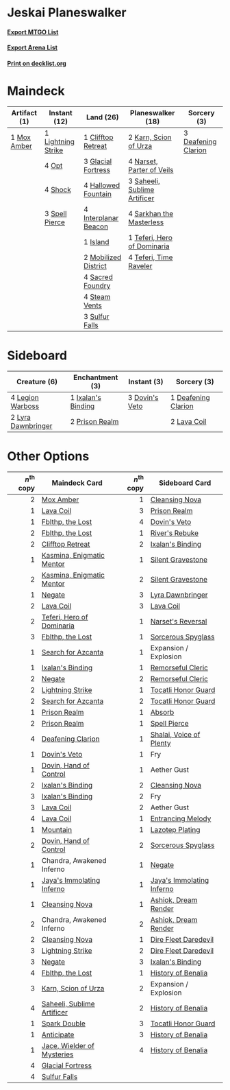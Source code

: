 # Jeskai Planeswalker

#### [Export MTGO List](../collection/Jeskai%20Planeswalker/Jeskai%20Planeswalker.txt)
#### [Export Arena List](../collection/Jeskai%20Planeswalker/Jeskai%20Planeswalker_arena.txt)
#### [Print on decklist.org](http://decklist.org/?deckmain=1%09Clifftop%20Retreat%0A3%09Deafening%20Clarion%0A3%09Glacial%20Fortress%0A4%09Hallowed%20Fountain%0A4%09Interplanar%20Beacon%0A1%09Island%0A2%09Karn,%20Scion%20of%20Urza%0A1%09Lightning%20Strike%0A2%09Mobilized%20District%0A1%09Mox%20Amber%0A4%09Narset,%20Parter%20of%20Veils%0A4%09Opt%0A4%09Sacred%20Foundry%0A3%09Saheeli,%20Sublime%20Artificer%0A4%09Sarkhan%20the%20Masterless%0A4%09Shock%0A3%09Spell%20Pierce%0A4%09Steam%20Vents%0A3%09Sulfur%20Falls%0A1%09Teferi,%20Hero%20of%20Dominaria%0A4%09Teferi,%20Time%20Raveler&deckside=1%09Deafening%20Clarion%0A3%09Dovin's%20Veto%0A1%09Ixalan's%20Binding%0A2%09Lava%20Coil%0A4%09Legion%20Warboss%0A2%09Lyra%20Dawnbringer%0A2%09Prison%20Realm)
# Maindeck

|                                     Artifact (1)                                     |                                        Instant (12)                                         |                                           Land (26)                                           |                                           Planeswalker (18)                                           |                                         Sorcery (3)                                          |
|--------------------------------------------------------------------------------------|---------------------------------------------------------------------------------------------|-----------------------------------------------------------------------------------------------|-------------------------------------------------------------------------------------------------------|----------------------------------------------------------------------------------------------|
|1 [Mox Amber](http://gatherer.wizards.com/Pages/Card/Details.aspx?multiverseid=443112)|1 [Lightning Strike](http://gatherer.wizards.com/Pages/Card/Details.aspx?multiverseid=383299)|1 [Clifftop Retreat](http://gatherer.wizards.com/Pages/Card/Details.aspx?multiverseid=443127)  |2 [Karn, Scion of Urza](http://gatherer.wizards.com/Pages/Card/Details.aspx?multiverseid=442889)       |3 [Deafening Clarion](http://gatherer.wizards.com/Pages/Card/Details.aspx?multiverseid=452915)|
|                                                                                      |4 [Opt](http://gatherer.wizards.com/Pages/Card/Details.aspx?multiverseid=442948)             |3 [Glacial Fortress](http://gatherer.wizards.com/Pages/Card/Details.aspx?multiverseid=190562)  |4 [Narset, Parter of Veils](http://gatherer.wizards.com/Pages/Card/Details.aspx?multiverseid=460988)   |                                                                                              |
|                                                                                      |4 [Shock](http://gatherer.wizards.com/Pages/Card/Details.aspx?multiverseid=129732)           |4 [Hallowed Fountain](http://gatherer.wizards.com/Pages/Card/Details.aspx?multiverseid=97071)  |3 [Saheeli, Sublime Artificer](http://gatherer.wizards.com/Pages/Card/Details.aspx?multiverseid=461161)|                                                                                              |
|                                                                                      |3 [Spell Pierce](http://gatherer.wizards.com/Pages/Card/Details.aspx?multiverseid=425876)    |4 [Interplanar Beacon](http://gatherer.wizards.com/Pages/Card/Details.aspx?multiverseid=461174)|4 [Sarkhan the Masterless](http://gatherer.wizards.com/Pages/Card/Details.aspx?multiverseid=461070)    |                                                                                              |
|                                                                                      |                                                                                             |1 [Island](http://gatherer.wizards.com/Pages/Card/Details.aspx?multiverseid=439857)            |1 [Teferi, Hero of Dominaria](http://gatherer.wizards.com/Pages/Card/Details.aspx?multiverseid=443095) |                                                                                              |
|                                                                                      |                                                                                             |2 [Mobilized District](http://gatherer.wizards.com/Pages/Card/Details.aspx?multiverseid=461176)|4 [Teferi, Time Raveler](http://gatherer.wizards.com/Pages/Card/Details.aspx?multiverseid=461148)      |                                                                                              |
|                                                                                      |                                                                                             |4 [Sacred Foundry](http://gatherer.wizards.com/Pages/Card/Details.aspx?multiverseid=405106)    |                                                                                                       |                                                                                              |
|                                                                                      |                                                                                             |4 [Steam Vents](http://gatherer.wizards.com/Pages/Card/Details.aspx?multiverseid=405109)       |                                                                                                       |                                                                                              |
|                                                                                      |                                                                                             |3 [Sulfur Falls](http://gatherer.wizards.com/Pages/Card/Details.aspx?multiverseid=443135)      |                                                                                                       |                                                                                              |


# Sideboard

|                                        Creature (6)                                         |                                       Enchantment (3)                                       |                                       Instant (3)                                       |                                         Sorcery (3)                                          |
|---------------------------------------------------------------------------------------------|---------------------------------------------------------------------------------------------|-----------------------------------------------------------------------------------------|----------------------------------------------------------------------------------------------|
|4 [Legion Warboss](http://gatherer.wizards.com/Pages/Card/Details.aspx?multiverseid=452859)  |1 [Ixalan's Binding](http://gatherer.wizards.com/Pages/Card/Details.aspx?multiverseid=435168)|3 [Dovin's Veto](http://gatherer.wizards.com/Pages/Card/Details.aspx?multiverseid=461120)|1 [Deafening Clarion](http://gatherer.wizards.com/Pages/Card/Details.aspx?multiverseid=452915)|
|2 [Lyra Dawnbringer](http://gatherer.wizards.com/Pages/Card/Details.aspx?multiverseid=442914)|2 [Prison Realm](http://gatherer.wizards.com/Pages/Card/Details.aspx?multiverseid=460953)    |                                                                                         |2 [Lava Coil](http://gatherer.wizards.com/Pages/Card/Details.aspx?multiverseid=452858)        |


# Other Options

|*n*<sup>th</sup> copy|                                            Maindeck Card                                            |*n*<sup>th</sup> copy|                                           Sideboard Card                                           |
|--------------------:|-----------------------------------------------------------------------------------------------------|--------------------:|----------------------------------------------------------------------------------------------------|
|                    2|[Mox Amber](http://gatherer.wizards.com/Pages/Card/Details.aspx?multiverseid=443112)                 |                    1|[Cleansing Nova](http://gatherer.wizards.com/Pages/Card/Details.aspx?multiverseid=447145)           |
|                    1|[Lava Coil](http://gatherer.wizards.com/Pages/Card/Details.aspx?multiverseid=452858)                 |                    3|[Prison Realm](http://gatherer.wizards.com/Pages/Card/Details.aspx?multiverseid=460953)             |
|                    1|[Fblthp, the Lost](http://gatherer.wizards.com/Pages/Card/Details.aspx?multiverseid=460977)          |                    4|[Dovin's Veto](http://gatherer.wizards.com/Pages/Card/Details.aspx?multiverseid=461120)             |
|                    2|[Fblthp, the Lost](http://gatherer.wizards.com/Pages/Card/Details.aspx?multiverseid=460977)          |                    1|[River's Rebuke](http://gatherer.wizards.com/Pages/Card/Details.aspx?multiverseid=435223)           |
|                    2|[Clifftop Retreat](http://gatherer.wizards.com/Pages/Card/Details.aspx?multiverseid=443127)          |                    2|[Ixalan's Binding](http://gatherer.wizards.com/Pages/Card/Details.aspx?multiverseid=435168)         |
|                    1|[Kasmina, Enigmatic Mentor](http://gatherer.wizards.com/Pages/Card/Details.aspx?multiverseid=460983) |                    1|[Silent Gravestone](http://gatherer.wizards.com/Pages/Card/Details.aspx?multiverseid=439846)        |
|                    2|[Kasmina, Enigmatic Mentor](http://gatherer.wizards.com/Pages/Card/Details.aspx?multiverseid=460983) |                    2|[Silent Gravestone](http://gatherer.wizards.com/Pages/Card/Details.aspx?multiverseid=439846)        |
|                    1|[Negate](http://gatherer.wizards.com/Pages/Card/Details.aspx?multiverseid=423707)                    |                    3|[Lyra Dawnbringer](http://gatherer.wizards.com/Pages/Card/Details.aspx?multiverseid=442914)         |
|                    2|[Lava Coil](http://gatherer.wizards.com/Pages/Card/Details.aspx?multiverseid=452858)                 |                    3|[Lava Coil](http://gatherer.wizards.com/Pages/Card/Details.aspx?multiverseid=452858)                |
|                    2|[Teferi, Hero of Dominaria](http://gatherer.wizards.com/Pages/Card/Details.aspx?multiverseid=443095) |                    1|[Narset's Reversal](http://gatherer.wizards.com/Pages/Card/Details.aspx?multiverseid=460989)        |
|                    3|[Fblthp, the Lost](http://gatherer.wizards.com/Pages/Card/Details.aspx?multiverseid=460977)          |                    1|[Sorcerous Spyglass](http://gatherer.wizards.com/Pages/Card/Details.aspx?multiverseid=435407)       |
|                    1|[Search for Azcanta](http://gatherer.wizards.com/Pages/Card/Details.aspx?multiverseid=435226)        |                    1|Expansion / Explosion                                                                               |
|                    1|[Ixalan's Binding](http://gatherer.wizards.com/Pages/Card/Details.aspx?multiverseid=435168)          |                    1|[Remorseful Cleric](http://gatherer.wizards.com/Pages/Card/Details.aspx?multiverseid=447169)        |
|                    2|[Negate](http://gatherer.wizards.com/Pages/Card/Details.aspx?multiverseid=423707)                    |                    2|[Remorseful Cleric](http://gatherer.wizards.com/Pages/Card/Details.aspx?multiverseid=447169)        |
|                    2|[Lightning Strike](http://gatherer.wizards.com/Pages/Card/Details.aspx?multiverseid=383299)          |                    1|[Tocatli Honor Guard](http://gatherer.wizards.com/Pages/Card/Details.aspx?multiverseid=435194)      |
|                    2|[Search for Azcanta](http://gatherer.wizards.com/Pages/Card/Details.aspx?multiverseid=435226)        |                    2|[Tocatli Honor Guard](http://gatherer.wizards.com/Pages/Card/Details.aspx?multiverseid=435194)      |
|                    1|[Prison Realm](http://gatherer.wizards.com/Pages/Card/Details.aspx?multiverseid=460953)              |                    1|[Absorb](http://gatherer.wizards.com/Pages/Card/Details.aspx?multiverseid=23155)                    |
|                    2|[Prison Realm](http://gatherer.wizards.com/Pages/Card/Details.aspx?multiverseid=460953)              |                    1|[Spell Pierce](http://gatherer.wizards.com/Pages/Card/Details.aspx?multiverseid=425876)             |
|                    4|[Deafening Clarion](http://gatherer.wizards.com/Pages/Card/Details.aspx?multiverseid=452915)         |                    1|[Shalai, Voice of Plenty](http://gatherer.wizards.com/Pages/Card/Details.aspx?multiverseid=442923)  |
|                    1|[Dovin's Veto](http://gatherer.wizards.com/Pages/Card/Details.aspx?multiverseid=461120)              |                    1|Fry                                                                                                 |
|                    1|[Dovin, Hand of Control](http://gatherer.wizards.com/Pages/Card/Details.aspx?multiverseid=461156)    |                    1|Aether Gust                                                                                         |
|                    2|[Ixalan's Binding](http://gatherer.wizards.com/Pages/Card/Details.aspx?multiverseid=435168)          |                    2|[Cleansing Nova](http://gatherer.wizards.com/Pages/Card/Details.aspx?multiverseid=447145)           |
|                    3|[Ixalan's Binding](http://gatherer.wizards.com/Pages/Card/Details.aspx?multiverseid=435168)          |                    2|Fry                                                                                                 |
|                    3|[Lava Coil](http://gatherer.wizards.com/Pages/Card/Details.aspx?multiverseid=452858)                 |                    2|Aether Gust                                                                                         |
|                    4|[Lava Coil](http://gatherer.wizards.com/Pages/Card/Details.aspx?multiverseid=452858)                 |                    1|[Entrancing Melody](http://gatherer.wizards.com/Pages/Card/Details.aspx?multiverseid=435207)        |
|                    1|[Mountain](http://gatherer.wizards.com/Pages/Card/Details.aspx?multiverseid=439859)                  |                    1|[Lazotep Plating](http://gatherer.wizards.com/Pages/Card/Details.aspx?multiverseid=460986)          |
|                    2|[Dovin, Hand of Control](http://gatherer.wizards.com/Pages/Card/Details.aspx?multiverseid=461156)    |                    2|[Sorcerous Spyglass](http://gatherer.wizards.com/Pages/Card/Details.aspx?multiverseid=435407)       |
|                    1|Chandra, Awakened Inferno                                                                            |                    1|[Negate](http://gatherer.wizards.com/Pages/Card/Details.aspx?multiverseid=423707)                   |
|                    1|[Jaya's Immolating Inferno](http://gatherer.wizards.com/Pages/Card/Details.aspx?multiverseid=443021) |                    1|[Jaya's Immolating Inferno](http://gatherer.wizards.com/Pages/Card/Details.aspx?multiverseid=443021)|
|                    1|[Cleansing Nova](http://gatherer.wizards.com/Pages/Card/Details.aspx?multiverseid=447145)            |                    1|[Ashiok, Dream Render](http://gatherer.wizards.com/Pages/Card/Details.aspx?multiverseid=461155)     |
|                    2|Chandra, Awakened Inferno                                                                            |                    2|[Ashiok, Dream Render](http://gatherer.wizards.com/Pages/Card/Details.aspx?multiverseid=461155)     |
|                    2|[Cleansing Nova](http://gatherer.wizards.com/Pages/Card/Details.aspx?multiverseid=447145)            |                    1|[Dire Fleet Daredevil](http://gatherer.wizards.com/Pages/Card/Details.aspx?multiverseid=439756)     |
|                    3|[Lightning Strike](http://gatherer.wizards.com/Pages/Card/Details.aspx?multiverseid=383299)          |                    2|[Dire Fleet Daredevil](http://gatherer.wizards.com/Pages/Card/Details.aspx?multiverseid=439756)     |
|                    3|[Negate](http://gatherer.wizards.com/Pages/Card/Details.aspx?multiverseid=423707)                    |                    3|[Ixalan's Binding](http://gatherer.wizards.com/Pages/Card/Details.aspx?multiverseid=435168)         |
|                    4|[Fblthp, the Lost](http://gatherer.wizards.com/Pages/Card/Details.aspx?multiverseid=460977)          |                    1|[History of Benalia](http://gatherer.wizards.com/Pages/Card/Details.aspx?multiverseid=442909)       |
|                    3|[Karn, Scion of Urza](http://gatherer.wizards.com/Pages/Card/Details.aspx?multiverseid=442889)       |                    2|Expansion / Explosion                                                                               |
|                    4|[Saheeli, Sublime Artificer](http://gatherer.wizards.com/Pages/Card/Details.aspx?multiverseid=461161)|                    2|[History of Benalia](http://gatherer.wizards.com/Pages/Card/Details.aspx?multiverseid=442909)       |
|                    1|[Spark Double](http://gatherer.wizards.com/Pages/Card/Details.aspx?multiverseid=460995)              |                    3|[Tocatli Honor Guard](http://gatherer.wizards.com/Pages/Card/Details.aspx?multiverseid=435194)      |
|                    1|[Anticipate](http://gatherer.wizards.com/Pages/Card/Details.aspx?multiverseid=401813)                |                    3|[History of Benalia](http://gatherer.wizards.com/Pages/Card/Details.aspx?multiverseid=442909)       |
|                    1|[Jace, Wielder of Mysteries](http://gatherer.wizards.com/Pages/Card/Details.aspx?multiverseid=460981)|                    4|[History of Benalia](http://gatherer.wizards.com/Pages/Card/Details.aspx?multiverseid=442909)       |
|                    4|[Glacial Fortress](http://gatherer.wizards.com/Pages/Card/Details.aspx?multiverseid=190562)          |                     |                                                                                                    |
|                    4|[Sulfur Falls](http://gatherer.wizards.com/Pages/Card/Details.aspx?multiverseid=443135)              |                     |                                                                                                    |

